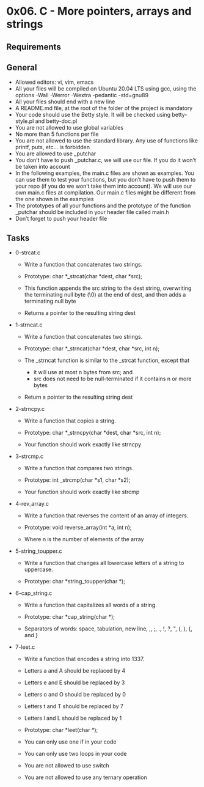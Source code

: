 # 0x06. C - More pointers, arrays and strings

## Requirements
## General
* Allowed editors: vi, vim, emacs
* All your files will be compiled on Ubuntu 20.04 LTS using gcc, using the options -Wall -Werror -Wextra -pedantic -std=gnu89
* All your files should end with a new line
* A README.md file, at the root of the folder of the project is mandatory
* Your code should use the Betty style. It will be checked using betty-style.pl and betty-doc.pl
* You are not allowed to use global variables
* No more than 5 functions per file
* You are not allowed to use the standard library. Any use of functions like printf, puts, etc… is forbidden
* You are allowed to use _putchar
* You don’t have to push _putchar.c, we will use our file. If you do it won’t be taken into account
* In the following examples, the main.c files are shown as examples. You can use them to test your functions, but you don’t have to push them to your repo (if you do we won’t take them into account). We will use our own main.c files at compilation. Our main.c files might be different from the one shown in the examples
* The prototypes of all your functions and the prototype of the function _putchar should be included in your header file called main.h
* Don’t forget to push your header file

## Tasks

* 0-strcat.c
	* Write a function that concatenates two strings.

	* Prototype: char *_strcat(char *dest, char *src);
	* This function appends the src string to the dest string, overwriting the terminating null byte (\0) at the end of dest, and then adds a terminating null byte
	* Returns a pointer to the resulting string dest

* 1-strncat.c
	* Write a function that concatenates two strings.

	* Prototype: char *_strncat(char *dest, char *src, int n);
	* The _strncat function is similar to the _strcat function, except that
		* it will use at most n bytes from src; and
		* src does not need to be null-terminated if it contains n or more bytes
	* Return a pointer to the resulting string dest

* 2-strncpy.c
	* Write a function that copies a string.

	* Prototype: char *_strncpy(char *dest, char *src, int n);
	* Your function should work exactly like strncpy

* 3-strcmp.c
	* Write a function that compares two strings.

	* Prototype: int _strcmp(char *s1, char *s2);
	* Your function should work exactly like strcmp

* 4-rev_array.c
	* Write a function that reverses the content of an array of integers.

	* Prototype: void reverse_array(int *a, int n);
	* Where n is the number of elements of the array

* 5-string_toupper.c
	* Write a function that changes all lowercase letters of a string to uppercase.

	* Prototype: char *string_toupper(char *);

* 6-cap_string.c
	* Write a function that capitalizes all words of a string.

	* Prototype: char *cap_string(char *);
	* Separators of words: space, tabulation, new line, ,, ;, ., !, ?, ", (, ), {, and }

* 7-leet.c
	* Write a function that encodes a string into 1337.

	* Letters a and A should be replaced by 4
	* Letters e and E should be replaced by 3
	* Letters o and O should be replaced by 0
	* Letters t and T should be replaced by 7
	* Letters l and L should be replaced by 1
	* Prototype: char *leet(char *);
	* You can only use one if in your code
	* You can only use two loops in your code
	* You are not allowed to use switch
	* You are not allowed to use any ternary operation
